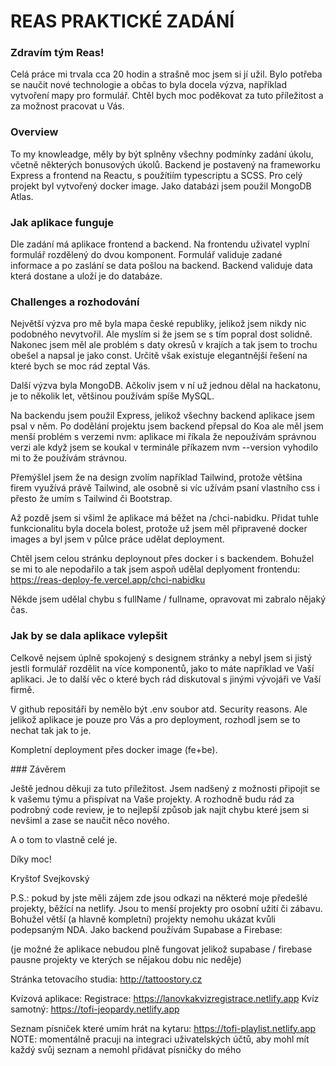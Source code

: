 # REAS PRAKTICKÉ ZADÁNÍ

### Zdravím tým Reas!

Celá práce mi trvala cca 20 hodin a strašně moc jsem si jí užil. Bylo potřeba se naučit nové technologie a občas to byla docela výzva, například vytvoření mapy pro formulář. 
Chtěl bych moc poděkovat za tuto příležitost a za možnost pracovat u Vás.

### Overview

To my knowleadge, měly by být splněny všechny podmínky zadání úkolu, včetně některých bonusových úkolů. Backend je postavený na frameworku Express a frontend na Reactu, s použítiím typescriptu a SCSS.  Pro celý projekt byl vytvořený docker image. Jako databázi jsem použil MongoDB Atlas.

### Jak aplikace funguje

Dle zadání má aplikace frontend a backend. Na frontendu uživatel vyplní formulář rozdělený do dvou komponent. Formulář validuje zadané informace a po zaslání se data pošlou na backend. Backend validuje data která dostane a uloží je do databáze.

### Challenges a rozhodování

Největší výzva pro mě byla mapa české republiky, jelikož jsem nikdy nic podobného nevytvořil. Ale myslím si že jsem se s tím popral dost solidně. Nakonec jsem měl ale problém s daty okresů v krajích a tak jsem to trochu obešel a napsal je jako const. Určitě však existuje elegantnější řešení na které bych se moc rád zeptal Vás.

Další výzva byla MongoDB. Ačkoliv jsem v ní už jednou dělal na hackatonu, je to několik let, většinou používám spíše MySQL.

Na backendu jsem použil Express, jelikož všechny backend aplikace jsem psal v něm. Po dodělání projektu jsem backend přepsal do Koa ale měl jsem menší problém s verzemi nvm: aplikace mi říkala že nepoužívám správnou verzi ale když jsem se koukal v terminále příkazem nvm --version vyhodilo mi to že používám strávnou.

Přemýšlel jsem že na design zvolím například Tailwind, protože většina firem využívá právě Tailwind, ale osobně si víc užívám psaní vlastního css i přesto že umím s Tailwind či Bootstrap.

Až pozdě jsem si všiml že aplikace má běžet na /chci-nabidku. Přidat tuhle funkcionalitu byla docela bolest, protože už jsem měl připravené docker images a byl jsem v půlce práce udělat deployment.

Chtěl jsem celou stránku deploynout přes docker i s backendem. Bohužel se mi to ale nepodařilo a tak jsem aspoň udělal deplyoment frontendu: https://reas-deploy-fe.vercel.app/chci-nabidku

Někde jsem udělal chybu s fullName / fullname, opravovat mi zabralo nějaký čas.

### Jak by se dala aplikace vylepšit

Celkově nejsem úplně spokojený s designem stránky a nebyl jsem si jistý jestli formulář rozdělit na více komponentů, jako to máte například ve Vaší aplikaci. Je to další věc o které bych rád diskutoval s jinými vývojáři ve Vaší firmě.

V github repositáři by nemělo být .env soubor atd. Security reasons. Ale jelikož aplikace je pouze pro Vás a pro deployment, rozhodl jsem se to nechat tak jak to je.

Kompletní deployment přes docker image (fe+be). 

### Závěrem

Ještě jednou děkuji za tuto příležitost. Jsem nadšený z možnosti připojit se k vašemu týmu a přispívat na Vaše projekty. A rozhodně budu rád za podrobný code review, je to nejlepší způsob jak najít chybu které jsem si nevšiml a zase se naučit něco nového.

A o tom to vlastně celé je.

Díky moc!

Kryštof Svejkovský

P.S.: pokud by jste měli zájem zde jsou odkazi na některé moje předešlé projekty, běžící na netlify. Jsou to menší projekty pro osobní užití či zábavu. Bohužel větší (a hlavně kompletní) projekty nemohu ukázat kvůli podepsaným NDA. Jako backend používám Supabase a Firebase:

(je možné že aplikace nebudou plně fungovat jelikož supabase / firebase pausne projekty ve kterých se nějakou dobu nic neděje)

Stránka tetovacího studia:
http://tattoostory.cz

Kvízová aplikace:
Registrace: https://lanovkakvizregistrace.netlify.app
Kvíz samotný: https://tofi-jeopardy.netlify.app

Seznam písniček které umím hrát na kytaru: 
https://tofi-playlist.netlify.app
NOTE: momentálně pracuji na integraci uživatelských účtů, aby mohl mít každý svůj seznam a nemohl přidávat písničky do mého

